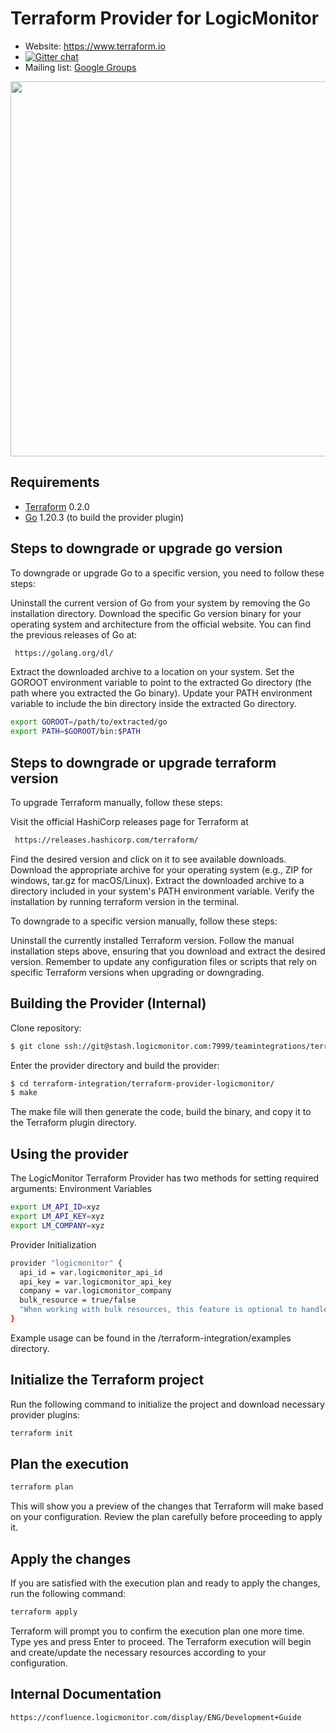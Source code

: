 # Terraform Provider for LogicMonitor

- Website: https://www.terraform.io
- [![Gitter chat](https://badges.gitter.im/hashicorp-terraform/Lobby.png)](https://gitter.im/hashicorp-terraform/Lobby)
- Mailing list: [Google Groups](http://groups.google.com/group/terraform-tool)

<img src="https://www.datocms-assets.com/2885/1629941242-logo-terraform-main.svg" width="600px">

## Requirements

-	[Terraform](https://www.terraform.io/downloads.html) 0.2.0
-	[Go](https://golang.org/doc/install) 1.20.3 (to build the provider plugin)

## Steps to downgrade or upgrade go version

To downgrade or upgrade Go to a specific version, you need to follow these steps:

Uninstall the current version of Go from your system by removing the Go installation directory.
Download the specific Go version binary for your operating system and architecture from the official website. You can find the previous releases of Go at:
```sh
 https://golang.org/dl/
 ```
Extract the downloaded archive to a location on your system.
Set the GOROOT environment variable to point to the extracted Go directory (the path where you extracted the Go binary).
Update your PATH environment variable to include the bin directory inside the extracted Go directory.
 ```sh
export GOROOT=/path/to/extracted/go
export PATH=$GOROOT/bin:$PATH
```
## Steps to downgrade or upgrade terraform version

To upgrade Terraform manually, follow these steps:

Visit the official HashiCorp releases page for Terraform at
```sh
 https://releases.hashicorp.com/terraform/
 ```
Find the desired version and click on it to see available downloads.
Download the appropriate archive for your operating system (e.g., ZIP for windows, tar.gz for macOS/Linux).
Extract the downloaded archive to a directory included in your system's PATH environment variable.
Verify the installation by running terraform version in the terminal.

To downgrade to a specific version manually, follow these steps:

Uninstall the currently installed Terraform version.
Follow the manual installation steps above, ensuring that you download and extract the desired version.
Remember to update any configuration files or scripts that rely on specific Terraform versions when upgrading or downgrading.

## Building the Provider (Internal)
Clone repository:
```sh
$ git clone ssh://git@stash.logicmonitor.com:7999/teamintegrations/terraform-integration.git
```
Enter the provider directory and build the provider:
```sh
$ cd terraform-integration/terraform-provider-logicmonitor/
$ make
```
The make file will then generate the code, build the binary, and copy it to the Terraform plugin directory. 

## Using the provider

The LogicMonitor Terraform Provider has two methods for setting required arguments:
Environment Variables
```sh
export LM_API_ID=xyz
export LM_API_KEY=xyz
export LM_COMPANY=xyz
```

Provider Initialization
```sh
provider "logicmonitor" {
  api_id = var.logicmonitor_api_id
  api_key = var.logicmonitor_api_key
  company = var.logicmonitor_company
  bulk_resource = true/false
  "When working with bulk resources, this feature is optional to handle the API's rate limit"
}
```
Example usage can be found in the /terraform-integration/examples directory.

## Initialize the Terraform project

Run the following command to initialize the project and download necessary provider plugins:
```sh
terraform init
```
## Plan the execution

```sh
terraform plan
```
This will show you a preview of the changes that Terraform will make based on your configuration. Review the plan carefully before proceeding to apply it.

## Apply the changes
 
If you are satisfied with the execution plan and ready to apply the changes, run the following command:
```sh
terraform apply
```
Terraform will prompt you to confirm the execution plan one more time. Type yes and press Enter to proceed.
The Terraform execution will begin and create/update the necessary resources according to your configuration.

## Internal Documentation
```sh
https://confluence.logicmonitor.com/display/ENG/Development+Guide
```
